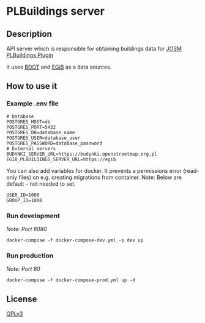 # PLBuildings server
## Description
API server which is responsible for obtaining buildings data for [JOSM PLBuildings Plugin](https://github.com/praszuk/josm-plbuildings-plugin)    

It uses [BDOT](https://budynki.openstreetmap.org.pl/) and [EGiB](https://github.com/praszuk/egib-plbuildings) as a data sources.

## How to use it
### Example .env file
```
# Database
POSTGRES_HOST=db
POSTGRES_PORT=5432
POSTGRES_DB=database_name
POSTGRES_USER=database_user
POSTGRES_PASSWORD=database_password
# External servers
BUDYNKI_SERVER_URL=https://budynki.openstreetmap.org.pl
EGIB_PLBUILDINGS_SERVER_URL=https://egib
```
You can also add variables for docker.
It prevents a permissions error (read-only files) on e.g. creating migrations
from container.
Note: Below are default – not needed to set.
```
USER_ID=1000
GROUP_ID=1000
```

### Run development
_Note: Port 8080_
```
docker-compose -f docker-compose-dev.yml -p dev up
```

### Run production
_Note: Port 80_
```
docker-compose -f docker-compose-prod.yml up -d
```

## License
[GPLv3](LICENSE)